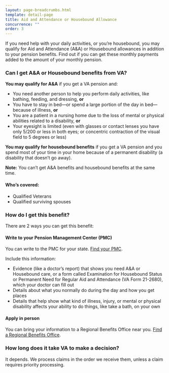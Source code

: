 ```yaml
---
layout: page-breadcrumbs.html
template: detail-page
title: Aid and Attendance or Housebound Allowance
concurrence: ""
order: 3
---
```


<div class="va-introtext">

If you need help with your daily activities, or you’re housebound, you may qualify for Aid and Attendance (A&A) or Housebound allowances in addition to your pension benefits. Find out if you can get these monthly payments added to the amount of your monthly pension.

</div>

<div class="feature" markdown=“1”>

### Can I get A&A or Housebound benefits from VA?

**You may qualify for A&A** if you get a VA pension and:

- You need another person to help you perform daily activities, like bathing, feeding, and dressing, **or**
- You have to stay in bed—or spend a large portion of the day in bed—because of illness, **or**
- You are a patient in a nursing home due to the loss of mental or physical abilities related to a disability, **or**
- Your eyesight is limited (even with glasses or contact lenses you have only 5/200 or less in both eyes; or concentric contraction of the visual field to 5 degrees or less)

**You may qualify for housebound benefits** if you get a VA pension and you spend most of your time in your home because of a permanent disability (a disability that doesn’t go away). 

**Note:** You can’t get A&A benefits and housebound benefits at the same time.

#### Who’s covered:
- Qualified Veterans
- Qualified surviving spouses 

</div>

### How do I get this benefit?

There are 2 ways you can get this benefit:

#### Write to your Pension Management Center (PMC)

You can write to the PMC for your state. [Find your PMC](/pension/pension-management-center/). 

Include this information: 
- Evidence (like a doctor’s report) that shows you need A&A or Housebound care, or a form called Examination for Housebound Status or Permanent Need for Regular Aid and Attendance (VA Form 21-2680), which your doctor can fill out 
- Details about what you normally do during the day and how you get places
- Details that help show what kind of illness, injury, or mental or physical disability affects your ability to do things, like take a bath, on your own 

#### Apply in person

You can bring your information to a Regional Benefits Office near you. [Find a Regional Benefits Office](/facilities/). 

### How long does it take VA to make a decision?

It depends. We process claims in the order we receive them, unless a claim requires priority processing.

